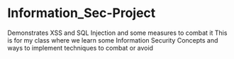 # Information_Sec-Project
Demonstrates XSS and SQL Injection and some measures to combat it
This is for my class where we learn some Information Security Concepts and ways to implement techniques to combat or avoid

